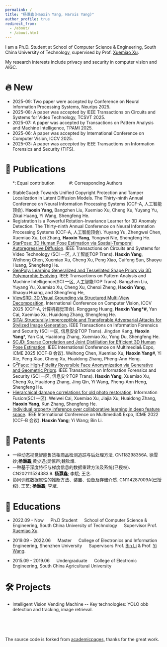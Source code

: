 ```yaml
---
permalink: /
title: "杨灏鑫(Haoxin Yang, Harxis Yang)"
author_profile: true
redirect_from: 
  - /about/
  - /about.html
---
```


I am a Ph.D. Student at School of Computer Science & Engineering, South China University of Technology, supervised by Prof. [Xuemiao Xu](https://www2.scut.edu.cn/cs/2017/0629/c22284a328094/page.htm).

My research interests include privacy and security in computer vision and AIGC.

# 🔥 New
<span class='anchor' id='-news'></span>
* 2025-09: Two paper were accepted by Conference on Neural Information Processing Systems, Neurips 2025.
* 2025-08: A paper was accepted by IEEE Transactions on Circuits and Systems for Video Technology, TCSVT 2025.
* 2025-07: A paper was accepted by Transactions on Pattern Analysis and Machine Intelligence, TPAMI 2025.
* 2025-06: A paper was accepted by International Conference on Computer Vision, ICCV 2025.
* 2025-03: A paper was accepted by IEEE Transactions on Information Forensics and Security (TIFS).



# 📝 Publications
<span class='anchor' id='-publications'></span>
 &nbsp;&nbsp;&nbsp;&nbsp;&nbsp;&nbsp;*: Equal contribution &nbsp;&nbsp;&nbsp;&nbsp;&nbsp;&nbsp;&nbsp;&nbsp;&nbsp;&nbsp; #: Corresponding Authors
* StableGuard: Towards Unified Copyright Protection and Tamper Localization in Latent Diffusion Models. The Thirty-ninth Annual Conference on Neural Information Processing Systems (CCF-A, 人工智能顶会). **Haoxin Yang**, Bangzhen Liu, Xuemiao Xu, Cheng Xu, Yuyang Yu, Zikai Huang, Yi Wang, Shengfeng He.
* Registration is a Powerful Rotation-Invariance Learner for 3D Anomaly Detection. The Thirty-ninth Annual Conference on Neural Information Processing Systems (CCF-A, 人工智能顶会). Yuyang Yu, Zhengwei Chen, Xuemiao Xu, Lei Zhang, **Haoxin Yang**, Yongwei Nie, Shengfeng He.
* [StarPose: 3D Human Pose Estimation via Spatial-Temporal Autoregressive Diffusion](https://ieeexplore.ieee.org/document/11113338). IEEE Transactions on Circuits and Systems for Video Technology (SCI 一区, 人工智能TOP Trans). **Haoxin Yang**, Weihong Chen, Xuemiao Xu, Cheng Xu, Peng Xiao, Cuifeng Sun, Shaoyu Huang, Shengfeng He.
* [GenPoly: Learning Generalized and Tessellated Shape Priors via 3D Polymorphic Evolving](https://ieeexplore.ieee.org/abstract/document/11106273). IEEE Transactions on Pattern Analysis and Machine Intelligence(SCI 一区, 人工智能TOP Trans).  Bangzhen Liu, Yuyang Yu, Xuemiao Xu, Cheng Xu, Chenxi Zheng, **Haoxin Yang**, Shaoyu Huang, and Shengfeng He,
* [ViewSRD: 3D Visual Grounding via Structured Multi-View Decomposition](https://arxiv.org/abs/2507.11261). International Conference on Computer Vision, ICCV 2025 (CCF-A, 计算机视觉顶会). Ronggang Huang, **Haoxin Yang\*\#**, Yan Cai, Xuemiao Xu, Huaidong Zhang, Shengfeng He.
* [SITA: Structurally Imperceptible and Transferable Adversarial Attacks for Stylized Image Generation](https://arxiv.org/abs/2503.19791). IEEE Transactions on Information Forensics and Security (SCI 一区, 信息安全TOP Trans). Jingdan Kang, **Haoxin Yang***, Yan Cai, Huaidong Zhang, Xuemiao Xu, Yong Du, Shengfeng He.
* [SCJD: Sparse Correlation and Joint Distillation for Efficient 3D Human Pose Estimation](https://arxiv.org/abs/2503.14097). IEEE International Conference on Multimedia& Expo, ICME 2025 (CCF-B 会议). Weihong Chen, Xuemiao Xu, **Haoxin Yang**#, Yi Xie, Peng Xiao, Cheng Xu, Huaidong Zhang, Pheng-Ann Heng.
* [G<sup>2</sup>Face: High-Fidelity Reversible Face Anonymization via Generative and Geometric Priors](https://arxiv.org/abs/2408.09458). IEEE Transactions on Information Forensics and Security (SCI 一区, 信息安全TOP Trans). **Haoxin Yang**, Xuemiao Xu, Cheng Xu, Huaidong Zhang, Jing Qin, Yi Wang, Pheng-Ann Heng, Shengfeng He.
* [Hierarchical damage correlations for old photo restoration](https://www.sciencedirect.com/science/article/pii/S1566253524001180). Information Fusion(SCI 一区). Weiwei Cai, Xuemiao Xu, Jiajia Xu, Huaidong Zhang, **Haoxin Yang**, Kun Zhang, Shengfeng He.
* [Individual property inference over collaborative learning in deep feature space](https://ieeexplore.ieee.org/document/9859857). IEEE International Conference on Multimedia& Expo, ICME 2022 (CCF-B 会议). **Haoxin Yang**; Yi Wang; Bin Li.


# 🧾 Patents
* 一种动态视觉智能售货柜商品检测追踪与后处理方法. CN118298356A. 徐雪妙;**杨灏鑫**;黄少遇;吴惊声;魏钦煜.
* 一种基于深度特征与梯度信息的数据重建方法及系统(已授权). CN202111524383.9. **杨灏鑫**; 李斌; 王艺.
* 协同训练数据属性的推断方法、装置、设备及存储介质. CN114287009A(已授权). 王艺; **杨灏鑫**; 李斌.



# 📕 Educations
<span class='anchor' id='-education'></span>
* 2022.09 - Now 
&emsp; Ph.D Student
&emsp; School of Computer Science & Engineering, South China University of Technology
&emsp; Supervisor Prof. [Xuemiao Xu](https://scholar.google.com/citations?user=lFtJq3MAAAAJ&hl=zh-CN&oi=ao).

* 2019.09 - 2022.06 
&emsp; Master
&emsp; College of Electronics and Information Engineering, Shenzhen University
&emsp; Supervisors Prof. [Bin Li](https://scholar.google.com/citations?user=g0iR9IkAAAAJ&hl=zh-CN&oi=ao) & Prof. [Yi Wang](https://scholar.google.com/citations?user=hYVi3vIAAAAJ&hl=zh-CN&oi=ao).

* 2015.09 - 2019.06 
&emsp; Undergraduate
&emsp; College of Electronic Engineering, South China Agricultural University

# 🛠️ Projects
<span class='anchor' id='-projects'></span>
* Intelligent Vision Vending Machine -- Key technologies: YOLO obb detection and tracking, image retrieval.


<br/>

<br/>

<br/>

The source code is forked from [academicpages](https://github.com/academicpages/academicpages.github.io), thanks for the great work.